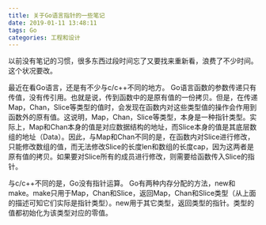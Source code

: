 ```yaml
---
title: 关于Go语言指针的一些笔记
date: 2019-01-11 13:48:11
tags: Go
categories: 工程和设计
---
```

以前没有笔记的习惯，很多东西过段时间忘了又要找来重新看，浪费了不少时间。这个状况要改。

最近在看Go语言，还是有不少与c/c++不同的地方。
Go语言函数的参数传递只有传值，没有传引用。也就是说，传到函数中的是原有值的一份拷贝。但是，在传递Map，Chan，Slice等类型的值时，会发现在函数内对这些类型值的操作会作用到函数外的原有值。这说明，Map，Chan，Slice等类型，本身是一种指针类型。实际上，Map和Chan本身的值是对应数据结构的地址，而Slice本身的值是其底层数组的地址（Data）。因此，与Map和Chan不同的是，在函数内对Slice进行修改，只能修改数组的值，而无法修改Slice的长度len和数组的长度cap，因为这两者是原有值的拷贝。如果要对Slice所有的成员进行修改，则需要给函数传入Slice的指针。

与c/c++不同的是，Go没有指针运算。
Go有两种内存分配的方法，new和make。make只用于Map，Chan和Slice，返回Map，Chan和Slice类型（从上面的描述可知它们实际是指针类型）。new用于其它类型，返回类型的指针。类型的值都初始化为该类型对应的零值。